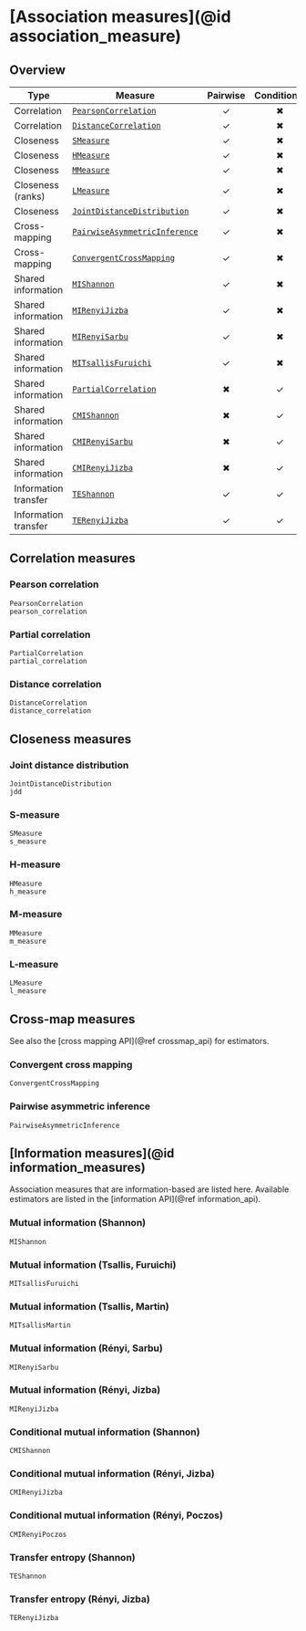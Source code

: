 # [Association measures](@id association_measure)

## Overview

| Type                 | Measure                               | Pairwise | Conditional | Function version               |
| -------------------- | ------------------------------------- | :------: | :---------: | ------------------------------ |
| Correlation          | [`PearsonCorrelation`](@ref)          |    ✓    |     ✖      | [`pearson_correlation`](@ref)  |
| Correlation          | [`DistanceCorrelation`](@ref)         |    ✓    |     ✖      | [`distance_correlation`](@ref) |
| Closeness            | [`SMeasure`](@ref)                    |    ✓    |     ✖      | [`s_measure`](@ref)            |
| Closeness            | [`HMeasure`](@ref)                    |    ✓    |     ✖      | [`h_measure`](@ref)            |
| Closeness            | [`MMeasure`](@ref)                    |    ✓    |     ✖      | [`m_measure`](@ref)            |
| Closeness (ranks)    | [`LMeasure`](@ref)                    |    ✓    |     ✖      | [`l_measure`](@ref)            |
| Closeness            | [`JointDistanceDistribution`](@ref)   |    ✓    |     ✖      | [`jdd`](@ref)                  |
| Cross-mapping        | [`PairwiseAsymmetricInference`](@ref) |    ✓    |     ✖      | [`crossmap`](@ref)             |
| Cross-mapping        | [`ConvergentCrossMapping`](@ref)      |    ✓    |     ✖      | [`crossmap`](@ref)             |
| Shared information   | [`MIShannon`](@ref)                   |    ✓    |     ✖      | [`mutualinfo`](@ref)           |
| Shared information   | [`MIRenyiJizba`](@ref)                |    ✓    |     ✖      | [`mutualinfo`](@ref)           |
| Shared information   | [`MIRenyiSarbu`](@ref)                |    ✓    |     ✖      | [`mutualinfo`](@ref)           |
| Shared information   | [`MITsallisFuruichi`](@ref)           |    ✓    |     ✖      | [`mutualinfo`](@ref)           |
| Shared information   | [`PartialCorrelation`](@ref)          |    ✖    |     ✓      | [`partial_correlation`](@ref)  |
| Shared information   | [`CMIShannon`](@ref)                  |    ✖    |     ✓      | [`condmutualinfo`](@ref)       |
| Shared information   | [`CMIRenyiSarbu`](@ref)               |    ✖    |     ✓      | [`condmutualinfo`](@ref)       |
| Shared information   | [`CMIRenyiJizba`](@ref)               |    ✖    |     ✓      | [`condmutualinfo`](@ref)       |
| Information transfer | [`TEShannon`](@ref)                   |    ✓    |     ✓      | [`transferentropy`](@ref)      |
| Information transfer | [`TERenyiJizba`](@ref)                |    ✓    |     ✓      | [`transferentropy`](@ref)      |

## Correlation measures

### Pearson correlation

```@docs
PearsonCorrelation
pearson_correlation
```

### Partial correlation

```@docs
PartialCorrelation
partial_correlation
```

### Distance correlation

```@docs
DistanceCorrelation
distance_correlation
```

## Closeness measures

### Joint distance distribution

```@docs
JointDistanceDistribution
jdd
```

### S-measure

```@docs
SMeasure
s_measure
```

### H-measure

```@docs
HMeasure
h_measure
```

### M-measure

```@docs
MMeasure
m_measure
```

### L-measure

```@docs
LMeasure
l_measure
```

## Cross-map measures

See also the [cross mapping API](@ref crossmap_api) for estimators.

### Convergent cross mapping

```@docs
ConvergentCrossMapping
```

### Pairwise asymmetric inference

```@docs
PairwiseAsymmetricInference
```

## [Information measures](@id information_measures)

Association measures that are information-based are listed here. Available estimators
are listed in the [information API](@ref information_api).

### Mutual information (Shannon)

```@docs
MIShannon
```

### Mutual information (Tsallis, Furuichi)

```@docs
MITsallisFuruichi
```

### Mutual information (Tsallis, Martin)

```@docs
MITsallisMartin
```

### Mutual information (Rényi, Sarbu)

```@docs
MIRenyiSarbu
```

### Mutual information (Rényi, Jizba)

```@docs
MIRenyiJizba
```

### Conditional mutual information (Shannon)

```@docs
CMIShannon
```

### Conditional mutual information (Rényi, Jizba)

```@docs
CMIRenyiJizba
```

### Conditional mutual information (Rényi, Poczos)

```@docs
CMIRenyiPoczos
```

### Transfer entropy (Shannon)

```@docs
TEShannon
```

### Transfer entropy (Rényi, Jizba)

```@docs
TERenyiJizba
```

